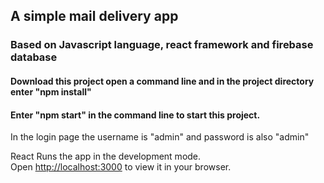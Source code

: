 ## A simple mail delivery app

### Based on Javascript language, react framework and firebase database

#### Download this project open a command line and in the project directory enter "npm install"

#### Enter "npm start" in the command line to start this project.

In the login page the username is "admin" and password is also "admin"

React Runs the app in the development mode.\
Open [http://localhost:3000](http://localhost:3000) to view it in your browser.
